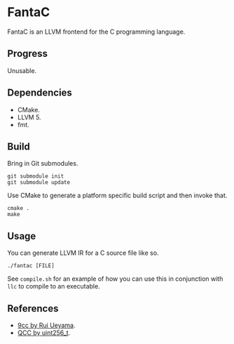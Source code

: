 # FantaC
FantaC is an LLVM frontend for the C programming language.
## Progress
Unusable.
## Dependencies
* CMake.
* LLVM 5.
* fmt.
## Build
Bring in Git submodules.
```
git submodule init
git submodule update
```
Use CMake to generate a platform specific build script and then invoke that.
```
cmake .
make
```
## Usage
You can generate LLVM IR for a C source file like so.
```
./fantac [FILE]
```
See ```compile.sh``` for an example of how you can use this in conjunction with ```llc``` to compile to an executable.
## References
* [9cc by Rui Ueyama](https://github.com/rui314/9cc).
* [QCC by uint256_t](https://github.com/maekawatoshiki/qcc).
